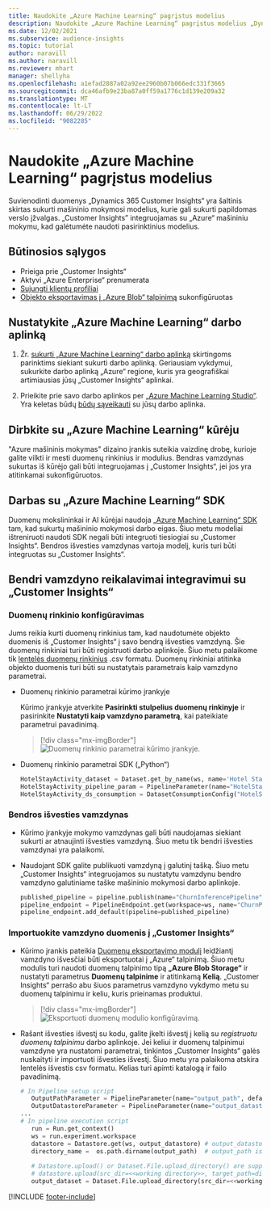 ```yaml
---
title: Naudokite „Azure Machine Learning“ pagrįstus modelius
description: Naudokite „Azure Machine Learning“ pagrįstus modelius „Dynamics 365 Customer Insights“.
ms.date: 12/02/2021
ms.subservice: audience-insights
ms.topic: tutorial
author: naravill
ms.author: naravill
ms.reviewer: mhart
manager: shellyha
ms.openlocfilehash: a1efad2887a02a92ee2960b07b066edc331f3665
ms.sourcegitcommit: dca46afb9e23ba87a0ff59a1776c1d139e209a32
ms.translationtype: MT
ms.contentlocale: lt-LT
ms.lasthandoff: 06/29/2022
ms.locfileid: "9082285"
---
```

# <a name="use-azure-machine-learning-based-models"></a>Naudokite „Azure Machine Learning“ pagrįstus modelius

Suvienodinti duomenys „Dynamics 365 Customer Insights“ yra šaltinis skirtas sukurti mašininio mokymosi modelius, kurie gali sukurti papildomas verslo įžvalgas. „Customer Insights” integruojamas su „Azure“ mašininiu mokymu, kad galėtumėte naudoti pasirinktinius modelius.

## <a name="prerequisites"></a>Būtinosios sąlygos

- Prieiga prie „Customer Insights“
- Aktyvi „Azure Enterprise“ prenumerata
- [Sujungti klientų profiliai](data-unification.md)
- [Objekto eksportavimas į „Azure Blob“ talpinimą](export-azure-blob-storage.md) sukonfigūruotas

## <a name="set-up-azure-machine-learning-workspace"></a>Nustatykite „Azure Machine Learning“ darbo aplinką

1. Žr. [sukurti „Azure Machine Learning“ darbo aplinką](/azure/machine-learning/concept-workspace#-create-a-workspace) skirtingoms parinktims siekiant sukurti darbo aplinką. Geriausiam vykdymui, sukurkite darbo aplinką „Azure“ regione, kuris yra geografiškai artimiausias jūsų „Customer Insights“ aplinkai.

1. Prieikite prie savo darbo aplinkos per [„Azure Machine Learning Studio“](https://ml.azure.com/). Yra keletas būdų [būdų sąveikauti](/azure/machine-learning/concept-workspace#tools-for-workspace-interaction) su jūsų darbo aplinka.

## <a name="work-with-azure-machine-learning-designer"></a>Dirbkite su „Azure Machine Learning“ kūrėju

"Azure mašininis mokymas" dizaino įrankis suteikia vaizdinę drobę, kurioje galite vilkti ir mesti duomenų rinkinius ir modulius. Bendras vamzdynas sukurtas iš kūrėjo gali būti integruojamas į „Customer Insights“, jei jos yra atitinkamai sukonfigūruotos. 
   
## <a name="working-with-azure-machine-learning-sdk"></a>Darbas su „Azure Machine Learning“ SDK

Duomenų mokslininkai ir AI kūrėjai naudoja [„Azure Machine Learning“ SDK](/python/api/overview/azure/ml/?preserve-view=true&view=azure-ml-py) tam, kad sukurtų mašininio mokymosi darbo eigas. Šiuo metu modeliai ištreniruoti naudoti SDK negali būti integruoti tiesiogiai su „Customer Insights“. Bendros išvesties vamzdynas vartoja modelį, kuris turi būti integruotas su „Customer Insights“.

## <a name="batch-pipeline-requirements-to-integrate-with-customer-insights"></a>Bendri vamzdyno reikalavimai integravimui su „Customer Insights“

### <a name="dataset-configuration"></a>Duomenų rinkinio konfigūravimas

Jums reikia kurti duomenų rinkinius tam, kad naudotumėte objekto duomenis iš „Customer Insights“ į savo bendrą išvesties vamzdyną. Šie duomenų rinkiniai turi būti registruoti darbo aplinkoje. Šiuo metu palaikome tik [lentelės duomenų rinkinius](/azure/machine-learning/how-to-create-register-datasets#tabulardataset) .csv formatu. Duomenų rinkiniai atitinka objekto duomenis turi būti su nustatytais parametrais kaip vamzdyno parametrai.
   
* Duomenų rinkinio parametrai kūrimo įrankyje
   
     Kūrimo įrankyje atverkite **Pasirinkti stulpelius duomenų rinkinyje** ir pasirinkite **Nustatyti kaip vamzdyno parametrą**, kai pateikiate parametrui pavadinimą.

     > [!div class="mx-imgBorder"]
     > ![Duomenų rinkinio parametrai kūrimo įrankyje.](media/intelligence-designer-dataset-parameters.png "Duomenų rinkinio parametrai kūrimo įrankyje")
   
* Duomenų rinkinio parametrai SDK („Python“)
   
   ```python
   HotelStayActivity_dataset = Dataset.get_by_name(ws, name='Hotel Stay Activity Data')
   HotelStayActivity_pipeline_param = PipelineParameter(name="HotelStayActivity_pipeline_param", default_value=HotelStayActivity_dataset)
   HotelStayActivity_ds_consumption = DatasetConsumptionConfig("HotelStayActivity_dataset", HotelStayActivity_pipeline_param)
   ```

### <a name="batch-inference-pipeline"></a>Bendros išvesties vamzdynas
  
* Kūrimo įrankyje mokymo vamzdynas gali būti naudojamas siekiant sukurti ar atnaujinti išvesties vamzdyną. Šiuo metu tik bendri išvesties vamzdynai yra palaikomi.

* Naudojant SDK galite publikuoti vamzdyną į galutinį tašką. Šiuo metu „Customer Insights“ integruojamos su nustatytu vamzdynu bendro vamzdyno galutiniame taške mašininio mokymosi darbo aplinkoje.
   
   ```python
   published_pipeline = pipeline.publish(name="ChurnInferencePipeline", description="Published Churn Inference pipeline")
   pipeline_endpoint = PipelineEndpoint.get(workspace=ws, name="ChurnPipelineEndpoint") 
   pipeline_endpoint.add_default(pipeline=published_pipeline)
   ```

### <a name="import-pipeline-data-into-customer-insights"></a>Importuokite vamzdyno duomenis į „Customer Insights“

* Kūrimo įrankis pateikia [Duomenų eksportavimo modulį](/azure/machine-learning/algorithm-module-reference/export-data) leidžiantį vamzdyno išvesčiai būti eksportuotai į „Azure“ talpinimą. Šiuo metu modulis turi naudoti duomenų talpinimo tipą **„Azure Blob Storage“** ir nustatyti parametrus **Duomenų talpinime** ir atitinkamą **Kelią**. „Customer Insights“ perrašo abu šiuos parametrus vamzdyno vykdymo metu su duomenų talpinimu ir keliu, kuris prieinamas produktui.
   > [!div class="mx-imgBorder"]
   > ![Eksportuoti duomenų modulio konfigūravimą.](media/intelligence-designer-importdata.png "Eksportuoti duomenų modulio konfigūravimą")
   
* Rašant išvesties išvestį su kodu, galite įkelti išvestį į kelią su *registruotu duomenų talpinimu* darbo aplinkoje. Jei keliui ir duomenų talpinimui vamzdyne yra nustatomi parametrai, tinkintos „Customer Insights“ galės nuskaityti ir importuoti išvesties išvestį. Šiuo metu yra palaikoma atskira lentelės išvestis csv formatu. Kelias turi apimti katalogą ir failo pavadinimą.

   ```python
   # In Pipeline setup script
      OutputPathParameter = PipelineParameter(name="output_path", default_value="HotelChurnOutput/HotelChurnOutput.csv")
      OutputDatastoreParameter = PipelineParameter(name="output_datastore", default_value="workspaceblobstore")
   ...
   # In pipeline execution script
      run = Run.get_context()
      ws = run.experiment.workspace
      datastore = Datastore.get(ws, output_datastore) # output_datastore is parameterized
      directory_name =  os.path.dirname(output_path)  # output_path is parameterized.
      
      # Datastore.upload() or Dataset.File.upload_directory() are supported methods to uplaod the data
      # datastore.upload(src_dir=<<working directory>>, target_path=directory_name, overwrite=False, show_progress=True)
      output_dataset = Dataset.File.upload_directory(src_dir=<<working directory>>, target = (datastore, directory_name)) # Remove trailing "/" from directory_name
   ```


[!INCLUDE [footer-include](includes/footer-banner.md)]